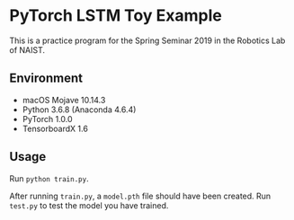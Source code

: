 # PyTorch LSTM Toy Example

This is a practice program for the Spring Seminar 2019 in the Robotics Lab of NAIST.

## Environment
- macOS Mojave 10.14.3
- Python 3.6.8 (Anaconda 4.6.4)
- PyTorch 1.0.0
- TensorboardX 1.6

## Usage
Run `python train.py`.

After running `train.py`, a `model.pth` file should have been created.
Run `test.py` to test the model you have trained.

